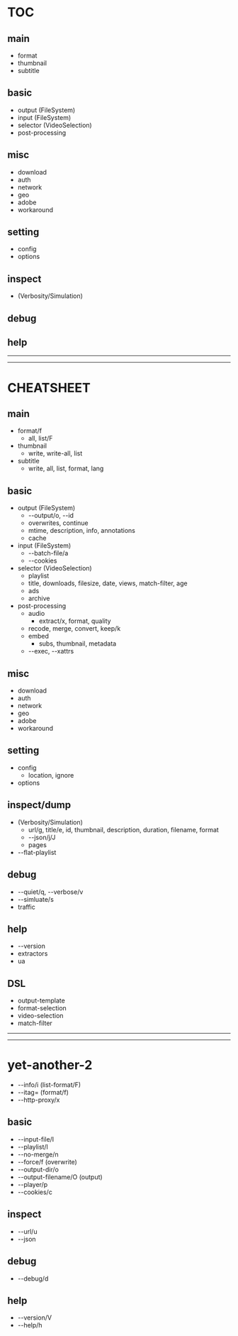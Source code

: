 # TOC
## main
- format
- thumbnail
- subtitle
## basic
- output (FileSystem)
- input (FileSystem)
- selector (VideoSelection)
- post-processing
## misc
- download
- auth
- network
- geo
- adobe
- workaround
## setting
- config
- options
## inspect
- (Verbosity/Simulation)
## debug
## help


------------
------------
# CHEATSHEET
## main
- format/f
  - all, list/F
- thumbnail
  - write, write-all, list
- subtitle
  - write, all, list, format, lang
## basic
- output (FileSystem)
  - --output/o, --id
  - overwrites, continue
  - mtime, description, info, annotations
  - cache
- input (FileSystem)
  - --batch-file/a
  - --cookies
- selector (VideoSelection)
  - playlist
  - title, downloads, filesize, date, views, match-filter, age
  - ads
  - archive
- post-processing
  - audio
    - extract/x, format, quality
  - recode, merge, convert, keep/k
  - embed
    - subs, thumbnail, metadata
  - --exec, --xattrs
## misc
- download
- auth
- network
- geo
- adobe
- workaround
## setting
- config
  - location, ignore
- options
## inspect/dump
- (Verbosity/Simulation)
  - url/g, title/e, id, thumbnail, description, duration, filename, format
  - --json/j/J
  - pages
- --flat-playlist 
## debug
- --quiet/q, --verbose/v
- --simluate/s
- traffic
## help
- --version
- extractors
- ua
## DSL
- output-template
- format-selection
- video-selection
- match-filter


--------
--------
# yet-another-2
- --info/i (list-format/F)
- --itag= (format/f)
- --http-proxy/x
## basic
- --input-file/I
- --playlist/l
- --no-merge/n
- --force/f (overwrite)
- --output-dir/o
- --output-filename/O (output)
- --player/p
- --cookies/c
## inspect
- --url/u
- --json
## debug
- --debug/d
## help
- --version/V
- --help/h
